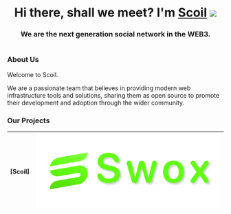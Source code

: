 <h1 align="center">Hi there, shall we meet? I'm <a href="[https://x.com/scoilapp](https://x.com/scoilapp)" target="_blank">Scoil</a> 
<img src="https://github.com/blackcater/blackcater/raw/main/images/Hi.gif" height="32"/></h1>
<h3 align="center">We are the next generation social network in the WEB3.</h3>

<div align="center">

</div>

<h1 align="center"></h1>

### About Us

Welcome to Scoil.

We are a passionate team that believes in providing modern web infrastructure tools and solutions, sharing them as open source to promote their development and adoption through the wider community.

### Our Projects



|   [Scoil]   |           <a href="https://github.com/ScoilApp/Scoil" target="blank"><picture style="width: 500px"><source media="(prefers-color-scheme: light)" srcset="https://github.com/ScoilApp/.github/blob/main/profile/images/1.svg" /><source media="(prefers-color-scheme: dark)" srcset="https://github.com/Scoilapp/.github/blob/main/profile/images/1.svg" /><img src="https://github.com/Scoilapp/.github/blob/main/profile/images/1.svg" width="500" alt="Scoil Logo" /></picture></a>            |
| :----------: | :--------------------------------------------------------------------------------------------------------------------------------------------------------------------------------------------------------------------------------------------------------------------------------------------------------------------------------------------------------------------------------: |
